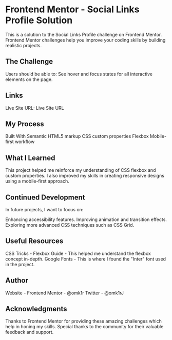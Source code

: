 # Frontend Mentor - Social Links Profile Solution
This is a solution to the Social Links Profile challenge on Frontend Mentor. Frontend Mentor challenges help you improve your coding skills by building realistic projects.


## The Challenge
Users should be able to:
See hover and focus states for all interactive elements on the page.

## Links
Live Site URL: Live Site URL

## My Process
Built With
Semantic HTML5 markup
CSS custom properties
Flexbox
Mobile-first workflow

## What I Learned
This project helped me reinforce my understanding of CSS flexbox and custom properties. I also improved my skills in creating responsive designs using a mobile-first approach.

## Continued Development
In future projects, I want to focus on:

Enhancing accessibility features.
Improving animation and transition effects.
Exploring more advanced CSS techniques such as CSS Grid.

## Useful Resources
CSS Tricks - Flexbox Guide - This helped me understand the flexbox concept in-depth.
Google Fonts - This is where I found the "Inter" font used in the project.

## Author
Website - 
Frontend Mentor - @omk1r
Twitter - @omk1rJ

## Acknowledgments
Thanks to Frontend Mentor for providing these amazing challenges which help in honing my skills. Special thanks to the community for their valuable feedback and support.
